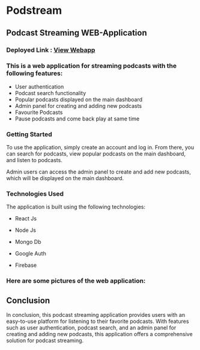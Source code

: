 # Podstream

## Podcast Streaming WEB-Application

### Deployed Link : [View Webapp](https://podstream.netlify.app/)

### This is a web application for streaming podcasts with the following features:

- User authentication
- Podcast search functionality
- Popular podcasts displayed on the main dashboard
- Admin panel for creating and adding new podcasts
- Favourite Podcasts
- Pause podcasts and come back play at same time

### Getting Started

To use the application, simply create an account and log in. From there, you can search for podcasts, view popular podcasts on the main dashboard, and listen to podcasts.

Admin users can access the admin panel to create and add new podcasts, which will be displayed on the main dashboard.

### Technologies Used

The application is built using the following technologies:

- React Js
- Node Js
- Mongo Db

- Google Auth
- Firebase

### Here are some pictures of the web application:

<!-- ![image](https://user-images.githubusercontent.com/100614635/233979351-604732a6-eb97-4124-a4b9-9a07a22f7f9d.png)

![Screenshot 2023-08-19 114946](https://github.com/RohanDeb1/podstream_MERN/assets/79748262/df4ddad8-13c3-428a-aa5b-3633503ca1fe)

![Screenshot 2023-08-19 1](https://github.com/RohanDeb1/podstream_MERN/assets/79748262/07704f73-d3be-4135-9104-e05b11c3cdf5)

![image](https://user-images.githubusercontent.com/100614635/233981364-5124943f-9016-43a5-aa42-3eee4b231430.png)

![image](https://user-images.githubusercontent.com/100614635/233981534-65a6ebb2-3963-4130-8704-db39695f9ac9.png) -->

## Conclusion

In conclusion, this podcast streaming application provides users with an easy-to-use platform for listening to their favorite podcasts. With features such as user authentication, podcast search, and an admin panel for creating and adding new podcasts, this application offers a comprehensive solution for podcast streaming.
